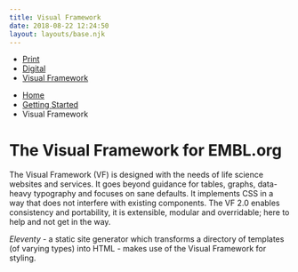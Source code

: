 ```yaml
---
title: Visual Framework
date: 2018-08-22 12:24:50
layout: layouts/base.njk
---
```


<nav class="vf-navigation vf-navigation--main">
  <ul class="vf-navigation__list | vf-list--inline">
    <li class="vf-navigation__item"><a href="/getting-started/print/" class="vf-navigation__link">Print</a></li>
    <li class="vf-navigation__item"><a href="/getting-started/digital/" class="vf-navigation__link">Digital</a></li>
    <li class="vf-navigation__item"><a href="/getting-started/visual-framework/" class="vf-navigation__link">Visual Framework</a></li>    
  </ul>
</nav>

<nav class="vf-breadcrumbs" aria-label="Breadcrumb">
  <ul class="vf-breadcrumbs__list | vf-list vf-list--inline">
    <li class="vf-breadcrumbs__item">
      <a href="/" class="vf-breadcrumbs__link">Home</a>
    </li>
    <li class="vf-breadcrumbs__item">
      <a href="/getting-started" class="vf-breadcrumbs__link">Getting Started</a>
    </li>
    <li class="vf-breadcrumbs__item">
      Visual Framework
    </li>
  </ul>
</nav>

# The Visual Framework for EMBL.org

The Visual Framework (VF) is designed with the needs of life science websites and services. It goes beyond guidance for tables, graphs, data-heavy typography and focuses on sane defaults. It implements CSS in a way that does not interfere with existing components. The VF 2.0 enables consistency and portability, it is extensible, modular and overridable; here to help and not get in the way.

*Eleventy* - a static site generator which transforms a directory of templates (of varying types) into HTML - makes use of the Visual Framework for styling.
